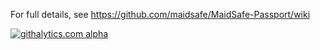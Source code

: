 For full details, see https://github.com/maidsafe/MaidSafe-Passport/wiki

[![githalytics.com alpha](https://cruel-carlota.pagodabox.com/e7abf359603ca996cb4af0f0676d248a "githalytics.com")](http://githalytics.com/maidsafe/MaidSafe-Passport)

